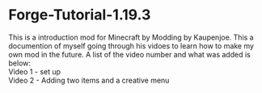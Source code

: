 # Forge-Tutorial-1.19.3

This is a introduction mod for Minecraft by Modding by Kaupenjoe. This a documention of myself going through his vidoes to learn how to make my own mod in the future. A list of the video number and what was added is below:<br>
Video 1 - set up<br>
Video 2 - Adding two items and a creative menu<br>
